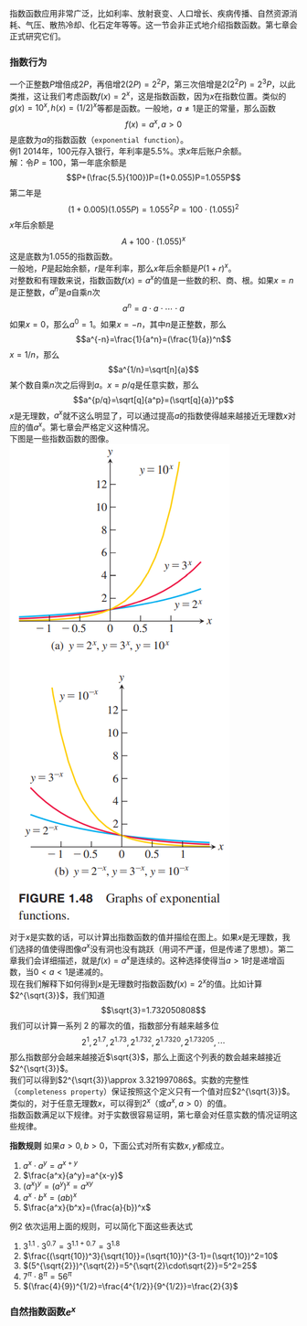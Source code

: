 指数函数应用非常广泛，比如利率、放射衰变、人口增长、疾病传播、自然资源消耗、气压、散热冷却、化石定年等等。这一节会非正式地介绍指数函数。第七章会正式研究它们。

### 指数行为
一个正整数$P$增倍成$2P$，再倍增$2(2P)=2^2P$，第三次倍增是$2(2^2P)=2^3P$，以此类推，这让我们考虑函数$f(x)=2^x$，这是指数函数，因为$x$在指数位置。类似的$g(x)=10^x,h(x)=(1/2)^x$等都是函数。一般地，$a\neq 1$是正的常量，那么函数
$$f(x)=a^x,a>0$$
是底数为$a$的指数函数（`exponential function`）。  
例1 2014年，100元存入银行，年利率是$5.5\%$。求$x$年后账户余额。  
解：令$P=100$，第一年底余额是
$$P+(\frac{5.5}{100})P=(1+0.055)P=1.055P$$
第二年是
$$(1+0.005)(1.055P)=1.055^2P=100\cdot(1.055)^2$$
$x$年后余额是
$$A+100\cdot(1.055)^x$$
这是底数为1.055的指数函数。  
一般地，$P$是起始余额，$r$是年利率，那么$x$年后余额是$P(1+r)^x$。  
对整数和有理数来说，指数函数$f(x)=a^x$的值是一些数的积、商、根。如果$x=n$是正整数，$a^n$是$a$自乘$n$次
$$a^n=a\cdot a\cdot\cdots\cdot a$$
如果$x=0$，那么$a^0=1$。如果$x=-n$，其中$n$是正整数，那么
$$a^{-n}=\frac{1}{a^n}=(\frac{1}{a})^n$$
$x=1/n$，那么
$$a^{1/n}=\sqrt[n]{a}$$
某个数自乘$n$次之后得到$a$。$x=p/q$是任意实数，那么
$$a^{p/q}=\sqrt[q]{a^p}=(\sqrt[q]{a})^p$$
$x$是无理数，$a^x$就不这么明显了，可以通过提高$a$的指数使得越来越接近无理数$x$对应的值$a^x$。第七章会严格定义这种情况。  
下图是一些指数函数的图像。  
![](040.010.png)  
对于$x$是实数的话，可以计算出指数函数的值并描绘在图上。如果$x$是无理数，我们选择的值使得图像$a^x$没有洞也没有跳跃（用词不严谨，但是传递了思想）。第二章我们会详细描述，就是$f(x)=a^x$是连续的。这种选择使得当$a>1$时是递增函数，当$0<a<1$是递减的。  
现在我们解释下如何得到$x$是无理数时指数函数$f(x)=2^x$的值。比如计算$2^{\sqrt{3}}$，我们知道
$$\sqrt{3}=1.732050808$$
我们可以计算一系列 $2$ 的幂次的值，指数部分有越来越多位
$$2^1,2^{1.7},2^{1.73},2^{1.732},2^{1.7320},2^{1.73205},\cdots$$
那么指数部分会越来越接近$\sqrt{3}$，那么上面这个列表的数会越来越接近$2^{\sqrt{3}}$。  
我们可以得到$2^{\sqrt{3}}\approx 3.321997086$。实数的完整性（`completeness property`）保证按照这个定义只有一个值对应$2^{\sqrt{3}}$。类似的，对于任意无理数$x$，可以得到$2^x$（或$a^x,a>0$）的值。  
指数函数满足以下规律。对于实数很容易证明，第七章会对任意实数的情况证明这些规律。  

**指数规则**
如果$a>0,b>0$，下面公式对所有实数$x,y$都成立。
1. $a^x\cdot a^y=a^{x+y}$
2. $\frac{a^x}{a^y}=a^{x-y}$
3. $(a^x)^y=(a^y)^x=a^{xy}$
4. $a^x\cdot b^x=(ab)^x$
5. $\frac{a^x}{b^x}=(\frac{a}{b})^x$

例2 依次运用上面的规则，可以简化下面这些表达式
1. $3^{1.1}\cdot 3^{0.7}=3^{1.1+0.7}=3^{1.8}$
2. $\frac{(\sqrt{10})^3}{\sqrt{10}}=(\sqrt{10})^{3-1}=(\sqrt{10})^2=10$
3. $(5^{\sqrt{2}})^{\sqrt{2}}=5^{\sqrt{2}\cdot\sqrt{2}}=5^2=25$
4. $7^{\pi}\cdot 8^{\pi}=56^{\pi}$
5. $(\frac{4}{9})^{1/2}=\frac{4^{1/2}}{9^{1/2}}=\frac{2}{3}$

### 自然指数函数$e^x$
